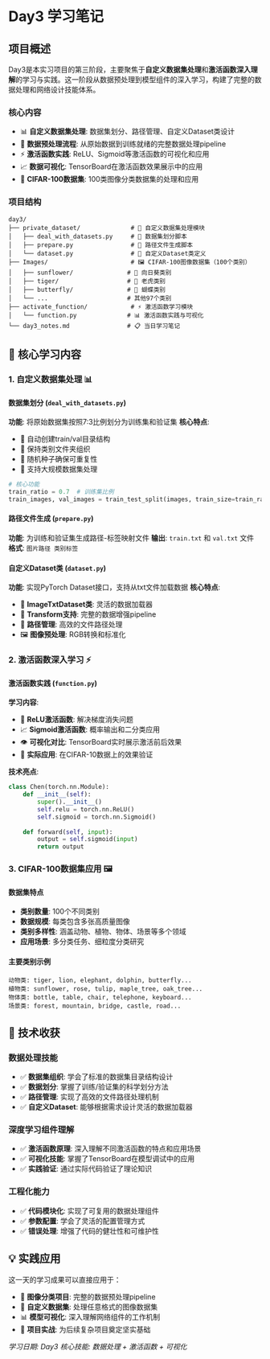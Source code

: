 # Day3 学习笔记

## 项目概述

Day3是本实习项目的第三阶段，主要聚焦于**自定义数据集处理**和**激活函数深入理解**的学习与实践。这一阶段从数据预处理到模型组件的深入学习，构建了完整的数据处理和网络设计技能体系。

### 核心内容
- 📊 **自定义数据集处理**: 数据集划分、路径管理、自定义Dataset类设计
- 🔧 **数据预处理流程**: 从原始数据到训练就绪的完整数据处理pipeline
- ⚡ **激活函数实践**: ReLU、Sigmoid等激活函数的可视化和应用
- 📈 **数据可视化**: TensorBoard在激活函数效果展示中的应用
- 🎯 **CIFAR-100数据集**: 100类图像分类数据集的处理和应用

### 项目结构
```
day3/
├── private_dataset/              # 📁 自定义数据集处理模块
│   ├── deal_with_datasets.py     # 🔄 数据集划分脚本
│   ├── prepare.py                # 📝 路径文件生成脚本  
│   └── dataset.py                # 🎯 自定义Dataset类定义
├── Images/                       # 🖼️ CIFAR-100图像数据集（100个类别）
│   ├── sunflower/               # 🌻 向日葵类别
│   ├── tiger/                   # 🐅 老虎类别
│   ├── butterfly/               # 🦋 蝴蝶类别
│   └── ...                      # 其他97个类别
├── activate_function/            # ⚡ 激活函数学习模块
│   └── function.py              # 📊 激活函数实践与可视化
└── day3_notes.md                # 📋 当日学习笔记
```

## 🎯 核心学习内容

### 1. 自定义数据集处理 📊

#### 数据集划分 (`deal_with_datasets.py`)
**功能**: 将原始数据集按照7:3比例划分为训练集和验证集
**核心特点**:
- 🔄 自动创建train/val目录结构
- 📁 保持类别文件夹组织
- 🎲 随机种子确保可重复性
- 🚀 支持大规模数据集处理

```python
# 核心功能
train_ratio = 0.7  # 训练集比例
train_images, val_images = train_test_split(images, train_size=train_ratio, random_state=42)
```

#### 路径文件生成 (`prepare.py`)
**功能**: 为训练和验证集生成路径-标签映射文件
**输出**: `train.txt` 和 `val.txt` 文件
**格式**: `图片路径 类别标签`

#### 自定义Dataset类 (`dataset.py`)
**功能**: 实现PyTorch Dataset接口，支持从txt文件加载数据
**核心特点**:
- 🎯 **ImageTxtDataset类**: 灵活的数据加载器
- 🔧 **Transform支持**: 完整的数据增强pipeline
- 📝 **路径管理**: 高效的文件路径处理
- 🖼️ **图像预处理**: RGB转换和标准化

### 2. 激活函数深入学习 ⚡

#### 激活函数实践 (`function.py`)
**学习内容**:
- 🔧 **ReLU激活函数**: 解决梯度消失问题
- 📈 **Sigmoid激活函数**: 概率输出和二分类应用
- 👁️ **可视化对比**: TensorBoard实时展示激活前后效果
- 🎯 **实际应用**: 在CIFAR-10数据上的效果验证

**技术亮点**:
```python
class Chen(torch.nn.Module):
    def __init__(self):
        super().__init__()
        self.relu = torch.nn.ReLU()
        self.sigmoid = torch.nn.Sigmoid()
    
    def forward(self, input):
        output = self.sigmoid(input)
        return output
```

### 3. CIFAR-100数据集应用 🖼️

#### 数据集特点
- **类别数量**: 100个不同类别
- **数据规模**: 每类包含多张高质量图像
- **类别多样性**: 涵盖动物、植物、物体、场景等多个领域
- **应用场景**: 多分类任务、细粒度分类研究

#### 主要类别示例
```
动物类: tiger, lion, elephant, dolphin, butterfly...
植物类: sunflower, rose, tulip, maple_tree, oak_tree...
物体类: bottle, table, chair, telephone, keyboard...
场景类: forest, mountain, bridge, castle, road...
```

## 🚀 技术收获

### 数据处理技能
- ✅ **数据集组织**: 学会了标准的数据集目录结构设计
- ✅ **数据划分**: 掌握了训练/验证集的科学划分方法
- ✅ **路径管理**: 实现了高效的文件路径处理机制
- ✅ **自定义Dataset**: 能够根据需求设计灵活的数据加载器

### 深度学习组件理解
- ✅ **激活函数原理**: 深入理解不同激活函数的特点和应用场景
- ✅ **可视化技能**: 掌握了TensorBoard在模型调试中的应用
- ✅ **实践验证**: 通过实际代码验证了理论知识

### 工程化能力
- ✅ **代码模块化**: 实现了可复用的数据处理组件
- ✅ **参数配置**: 学会了灵活的配置管理方式
- ✅ **错误处理**: 增强了代码的健壮性和可维护性

## 💡 实践应用

这一天的学习成果可以直接应用于：
- 🎯 **图像分类项目**: 完整的数据预处理pipeline
- 🔧 **自定义数据集**: 处理任意格式的图像数据集
- 📊 **模型可视化**: 深入理解网络组件的工作机制
- 🚀 **项目实战**: 为后续复杂项目奠定坚实基础

*学习日期: Day3*
*核心技能: 数据处理 + 激活函数 + 可视化* 